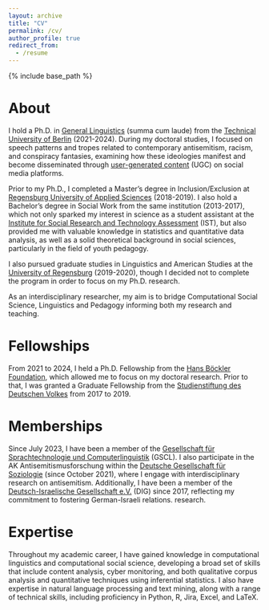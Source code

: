 ```yaml
---
layout: archive
title: "CV"
permalink: /cv/
author_profile: true
redirect_from:
  - /resume
---
```


{% include base_path %}

About
======
I hold a Ph.D. in [General Linguistics](https://www.tu.berlin/linguistik) (summa cum laude) from the [Technical University of Berlin](https://www.tu.berlin/) (2021-2024). During my doctoral studies, I focused on speech patterns and tropes related to contemporary antisemitism, racism, and conspiracy fantasies, examining how these ideologies manifest and become disseminated through [user-generated content](https://en.wikipedia.org/wiki/User-generated_content) (UGC) on social media platforms.

Prior to my Ph.D., I completed a Master’s degree in Inclusion/Exclusion at [Regensburg University of Applied Sciences](https://www.oth-regensburg.de/en/) (2018-2019). I also hold a Bachelor’s degree in Social Work from the same institution (2013-2017), which not only sparked my interest in science as a student assistant at the [Institute for Social Research and Technology Assessment](https://rcai.de/en/category/ist/) (IST), but also provided me with valuable knowledge in statistics and quantitative data analysis, as well as a solid theoretical background in social sciences, particularly in the field of youth pedagogy.

I also pursued graduate studies in Linguistics and American Studies at the [University of Regensburg](https://www.uni-regensburg.de/en) (2019-2020), though I decided not to complete the program in order to focus on my Ph.D. research.

As an interdisciplinary researcher, my aim is to bridge Computational Social Science, Linguistics and Pedagogy informing both my research and teaching.

  
Fellowships
======
From 2021 to 2024, I held a Ph.D. Fellowship from the [Hans Böckler Foundation](https://www.boeckler.de/), which allowed me to focus on my doctoral research. Prior to that, I was granted a Graduate Fellowship from the [Studienstiftung des Deutschen Volkes](https://www.studienstiftung.de/en) from 2017 to 2019. 


Memberships
======
Since July 2023, I have been a member of the [Gesellschaft für Sprachtechnologie und Computerlinguistik](https://www.gscl.org/) (GSCL).
I also participate in the AK Antisemitismusforschung within the [Deutsche Gesellschaft für Soziologie](https://soziologie.de/sektionen/arbeitskreise-und-arbeitsgruppen) (since October 2021), where I engage with interdisciplinary research on antisemitism. Additionally, I have been a member of the [Deutsch-Israelische Gesellschaft e.V.](https://www.deutsch-israelische-gesellschaft.de/) (DIG) since 2017, reflecting my commitment to fostering German-Israeli relations.
research. 

Expertise
======
Throughout my academic career, I have gained knowledge in computational linguistics and computational social science, developing a broad set of skills that include content analysis, cyber monitoring, and both qualitative corpus analysis and quantitative techniques using inferential statistics. I also have expertise in natural language processing and text mining, along with a range of technical skills, including proficiency in Python, R, Jira, Excel, and LaTeX.

